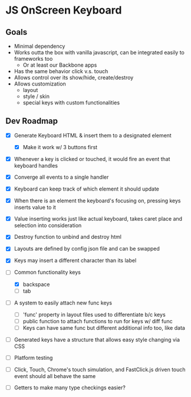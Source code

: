 # JS OnScreen Keyboard

## Goals

- Minimal dependency
- Works outta the box with vanilla javascript, can be integrated easily to frameworks too
  - Or at least our Backbone apps
- Has the same behavior click v.s. touch
- Allows control over its show/hide, create/destroy
- Allows customization
  - layout
  - style / skin
  - special keys with custom functionalities

## Dev Roadmap

- [x] Generate Keyboard HTML & insert them to a designated element
  - [x] Make it work w/ 3 buttons first
- [x] Whenever a key is clicked or touched, it would fire an event that keyboard handles
- [x] Converge all events to a single handler
- [x] Keyboard can keep track of which element it should update
- [x] When there is an element the keyboard's focusing on, pressing keys inserts value to it
- [x] Value inserting works just like actual keyboard, takes caret place and selection into consideration
- [x] Destroy function to unbind and destroy html
- [x] Layouts are defined by config json file and can be swapped
- [x] Keys may insert a different character than its label
- [ ] Common functionality keys
  - [x] backspace
  - [ ] tab
- [ ] A system to easily attach new func keys
  - [ ] 'func' property in layout files used to differentiate b/c keys
  - [ ] public function to attach functions to run for keys w/ diff func
  - [ ] Keys can have same func but different additional info too, like data
- [ ] Generated keys have a structure that allows easy style changing via CSS

- [ ] Platform testing
- [ ] Click, Touch, Chrome's touch simulation, and FastClick.js driven touch event should all behave the same
- [ ] Getters to make many type checkings easier?
